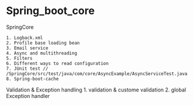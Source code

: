 # Spring_boot_core


SpringCore

	1. Logback.xml
	2. Profile base loading bean
	3. Email service
	4. Async and multithreading
	5. Filters
	6. Different ways to read configuration 
	7. JUnit test // /SpringCore/src/test/java/com/core/AsyncExample/AsyncServiceTest.java
	8. Spring-boot-cache
	
Validation & Exception handling
	1. validation & custome validation
	2. global Exception handler